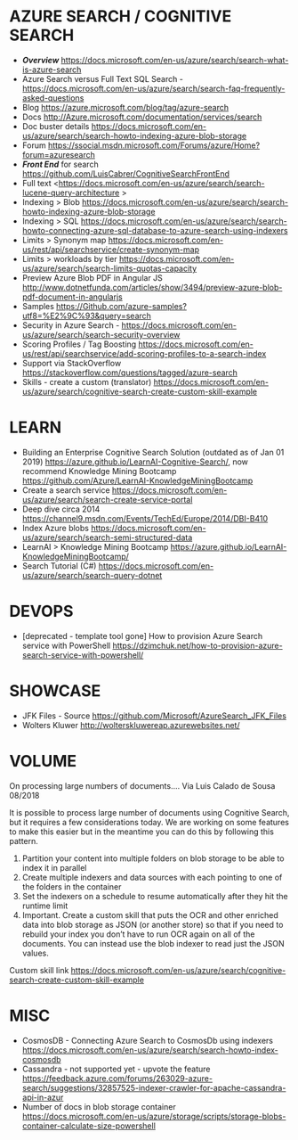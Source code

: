 # AZURE SEARCH / COGNITIVE SEARCH

* ***Overview*** <https://docs.microsoft.com/en-us/azure/search/search-what-is-azure-search>
* Azure Search versus Full Text SQL Search - <https://docs.microsoft.com/en-us/azure/search/search-faq-frequently-asked-questions> 
* Blog <https://azure.microsoft.com/blog/tag/azure-search>
* Docs <http://Azure.microsoft.com/documentation/services/search>
* Doc buster details <https://docs.microsoft.com/en-us/azure/search/search-howto-indexing-azure-blob-storage>
* Forum <https://ssocial.msdn.microsoft.com/Forums/azure/Home?forum=azuresearch>
* ***Front End*** for search <https://github.com/LuisCabrer/CognitiveSearchFrontEnd>
* Full text <https://docs.microsoft.com/en-us/azure/search/search-lucene-query-architecture >
* Indexing > Blob <https://docs.microsoft.com/en-us/azure/search/search-howto-indexing-azure-blob-storage>
* Indexing > SQL <https://docs.microsoft.com/en-us/azure/search/search-howto-connecting-azure-sql-database-to-azure-search-using-indexers>
* Limits > Synonym map <https://docs.microsoft.com/en-us/rest/api/searchservice/create-synonym-map>
* Limits > workloads by tier <https://docs.microsoft.com/en-us/azure/search/search-limits-quotas-capacity>
* Preview Azure Blob PDF in Angular JS <http://www.dotnetfunda.com/articles/show/3494/preview-azure-blob-pdf-document-in-angularjs>
* Samples <https://Github.com/azure-samples?utf8=%E2%9C%93&query=search>
* Security in Azure Search - <https://docs.microsoft.com/en-us/azure/search/search-security-overview>
* Scoring Profiles / Tag Boosting <https://docs.microsoft.com/en-us/rest/api/searchservice/add-scoring-profiles-to-a-search-index>
* Support via StackOverflow <https://stackoverflow.com/questions/tagged/azure-search>
* Skills - create a custom (translator) <https://docs.microsoft.com/en-us/azure/search/cognitive-search-create-custom-skill-example>

# LEARN

* Building an Enterprise Cognitive Search Solution (outdated as of Jan 01 2019) <https://azure.github.io/LearnAI-Cognitive-Search/>, now recommend Knowledge Mining Bootcamp <https://github.com/Azure/LearnAI-KnowledgeMiningBootcamp>
* Create a search service <https://docs.microsoft.com/en-us/azure/search/search-create-service-portal>
* Deep dive circa 2014 <https://channel9.msdn.com/Events/TechEd/Europe/2014/DBI-B410>
* Index Azure blobs <https://docs.microsoft.com/en-us/azure/search/search-semi-structured-data>
* LearnAI > Knowledge Mining Bootcamp <https://azure.github.io/LearnAI-KnowledgeMiningBootcamp/>
* Search Tutorial (C#) <https://docs.microsoft.com/en-us/azure/search/search-query-dotnet>

# DEVOPS

* [deprecated - template tool gone] How to provision Azure Search service with PowerShell <https://dzimchuk.net/how-to-provision-azure-search-service-with-powershell/> 

# SHOWCASE

* JFK Files - Source <https://github.com/Microsoft/AzureSearch_JFK_Files>
* Wolters Kluwer <http://wolterskluwereap.azurewebsites.net/>

# VOLUME
On processing large numbers of documents.... Via Luis Calado de Sousa 08/2018

It is possible to process large number of documents using Cognitive Search, but it requires a few considerations today.  We are working on some features to make this easier but in the meantime you can do this by following this pattern.

1. Partition your content into multiple folders on blob storage to be able to index it in parallel
2. Create multiple indexers and data sources with each pointing to one of the folders in the container
3. Set the indexers on a schedule to resume automatically after they hit the runtime limit
4. Important. Create a custom skill that puts the OCR and other enriched data into blob storage as JSON (or another store) so that if you need to rebuild your index you don’t have to run OCR again on all of the documents.  You can instead use the blob indexer to read just the JSON values.

Custom skill link <https://docs.microsoft.com/en-us/azure/search/cognitive-search-create-custom-skill-example>

# MISC

* CosmosDB - Connecting Azure Search to CosmosDb using indexers <https://docs.microsoft.com/en-us/azure/search/search-howto-index-cosmosdb>
* Cassandra - not supported yet - upvote the feature <https://feedback.azure.com/forums/263029-azure-search/suggestions/32857525-indexer-crawler-for-apache-cassandra-api-in-azur>
* Number of docs in blob storage container <https://docs.microsoft.com/en-us/azure/storage/scripts/storage-blobs-container-calculate-size-powershell>
